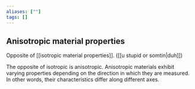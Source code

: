 ```yaml
---
aliases: [""]
tags: []
---
```


## Anisotropic material properties

Opposite of [[isotropic material properties]]. ([[u stupid or somtin|duh]])

The opposite of isotropic is anisotropic. Anisotropic materials exhibit varying properties depending on the direction in which they are measured. In other words, their characteristics differ along different axes.



